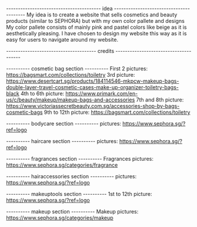 ---------------------------------------- idea ----------------------------------------
My idea is to create a website that sells cosmetics and beauty products (similar to SEPHORA) but with my own color pallete and designs
My color pallete consists of mainly pink and pastel colors like beige as it is aesthetically pleasing.
I have chosen to design my website this way as it is easy for users to navigate around my website.

-------------------------------------- credits --------------------------------------

---------- cosmetic bag section ----------
First 2 pictures: https://bagsmart.com/collections/toiletry
3rd picture: https://www.desertcart.sg/products/184114546-mkpcw-makeup-bags-double-layer-travel-cosmetic-cases-make-up-organizer-toiletry-bags-black
4th to 6th picture: https://www.primark.com/en-us/c/beauty/makeup/makeup-bags-and-accessories
7th and 8th picture: https://www.victoriassecretbeauty.com.sg/accessories-shop-by-bags-cosmetic-bags
9th to 12th picture: https://bagsmart.com/collections/toiletry

---------- bodycare section ----------
pictures: https://www.sephora.sg/?ref=logo

---------- haircare section ----------
pictures: https://www.sephora.sg/?ref=logo

---------- fragrances section ----------
Fragrances pictures: https://www.sephora.sg/categories/fragrance

---------- hairaccessories section ----------
pictures: https://www.sephora.sg/?ref=logo

---------- makeuptools section ----------
1st to 12th picture: https://www.sephora.sg/?ref=logo

---------- makeup section ----------
Makeup pictures: https://www.sephora.sg/categories/makeup

